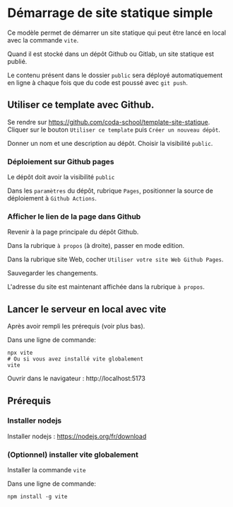 # Démarrage de site statique simple

Ce modèle permet de démarrer un site statique qui peut être lancé en local avec la commande `vite`.

Quand il est stocké dans un dépôt Github ou Gitlab, un site statique est publié.

Le contenu présent dans le dossier `public` sera déployé automatiquement en ligne à chaque fois que du code est poussé avec `git push`.

## Utiliser ce template avec Github.

Se rendre sur https://github.com/coda-school/template-site-statique.
Cliquer sur le bouton `Utiliser ce template` puis `Créer un nouveau dépôt`.

Donner un nom et une description au dépôt.
Choisir la visibilité `public`.

### Déploiement sur Github pages

Le dépôt doit avoir la visibilité `public`

Dans les `paramètres` du dépôt, rubrique `Pages`, positionner la source de déploiement à `Github Actions`.

### Afficher le lien de la page dans Github

Revenir à la page principale du dépôt Github.

Dans la rubrique `à propos` (à droite), passer en mode edition.

Dans la rubrique site Web, cocher `Utiliser votre site Web Github Pages`.

Sauvegarder les changements.

L'adresse du site est maintenant affichée dans la rubrique `à propos`.

## Lancer le serveur en local avec vite

Après avoir rempli les prérequis (voir plus bas).

Dans une ligne de commande:
```shell
npx vite
# Ou si vous avez installé vite globalement
vite
```

Ouvrir dans le navigateur : http://localhost:5173

## Prérequis

### Installer nodejs

Installer nodejs : https://nodejs.org/fr/download

### (Optionnel) installer vite globalement

Installer la commande `vite`

Dans une ligne de commande:
```shell
npm install -g vite
```

